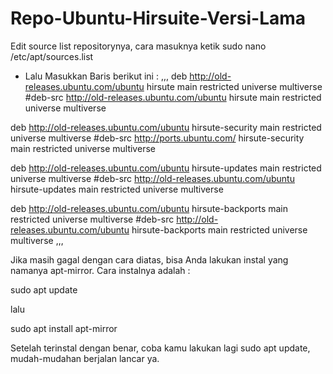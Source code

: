 # Repo-Ubuntu-Hirsuite-Versi-Lama
Edit source list repositorynya, cara masuknya ketik sudo nano /etc/apt/sources.list
- Lalu Masukkan Baris berikut ini :
,,,
deb http://old-releases.ubuntu.com/ubuntu hirsute main restricted universe multiverse
#deb-src http://old-releases.ubuntu.com/ubuntu hirsute main restricted universe multiverse

deb http://old-releases.ubuntu.com/ubuntu hirsute-security main restricted universe multiverse
#deb-src http://ports.ubuntu.com/ hirsute-security main restricted universe multiverse

deb http://old-releases.ubuntu.com/ubuntu hirsute-updates main restricted universe multiverse
#deb-src http://old-releases.ubuntu.com/ubuntu hirsute-updates main restricted universe multiverse

deb http://old-releases.ubuntu.com/ubuntu hirsute-backports main restricted universe multiverse
#deb-src http://old-releases.ubuntu.com/ubuntu hirsute-backports main restricted universe multiverse
,,,

Jika masih gagal dengan cara diatas, bisa Anda lakukan instal yang namanya apt-mirror. Cara instalnya adalah :

sudo apt update

lalu

sudo apt install apt-mirror



Setelah terinstal dengan benar, coba kamu lakukan lagi sudo apt update, mudah-mudahan berjalan lancar ya.
